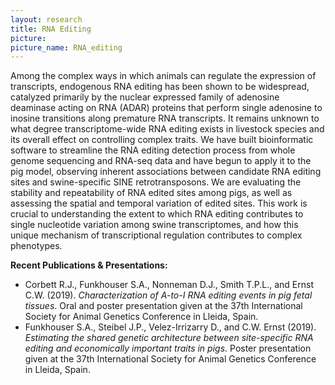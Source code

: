 ```yaml
---
layout: research
title: RNA Editing 
picture: 
picture_name: RNA_editing
---
```


Among the complex ways in which animals can regulate the expression of transcripts, endogenous RNA editing has been shown to be widespread, catalyzed primarily by the nuclear expressed family of adenosine deaminase acting on RNA (ADAR) proteins that perform single adenosine to inosine transitions along premature RNA transcripts. It remains unknown to what degree transcriptome-wide RNA editing exists in livestock species and its overall effect on controlling complex traits. We have built bioinformatic software to streamline the RNA editing detection process from whole genome sequencing and RNA-seq data and have begun to apply it to the pig model, observing inherent associations between candidate RNA editing sites and swine-specific SINE retrotransposons. We are evaluating the stability and repeatability of RNA edited sites among pigs, as well as assessing the spatial and temporal variation of edited sites. This work is crucial to understanding the extent to which RNA editing contributes to single nucleotide variation among swine transcriptomes, and how this unique mechanism of transcriptional regulation contributes to complex phenotypes. 

__Recent Publications & Presentations:__
* Corbett R.J., Funkhouser S.A., Nonneman D.J., Smith T.P.L., and Ernst C.W. (2019). *Characterization of A-to-I RNA editing events in pig fetal tissues*. Oral and poster presentation given at the 37th International Society for Animal Genetics Conference in Lleida, Spain.
* Funkhouser S.A., Steibel J.P., Velez-Irrizarry D., and C.W. Ernst (2019). *Estimating the shared genetic architecture between site-specific RNA editing and economically important traits in pigs*. Poster presentation given at the 37th International Society for Animal Genetics Conference in Lleida, Spain.  
